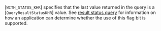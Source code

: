 [`WITH_STATUS_KHR`] specifies that the last value
returned in the query is a [`QueryResultStatusKHR`] value.
See [result status query](https://www.khronos.org/registry/vulkan/specs/1.3-extensions/html/vkspec.html#queries-result-status-only) for information
on how an application can determine whether the use of this flag bit is
supported.